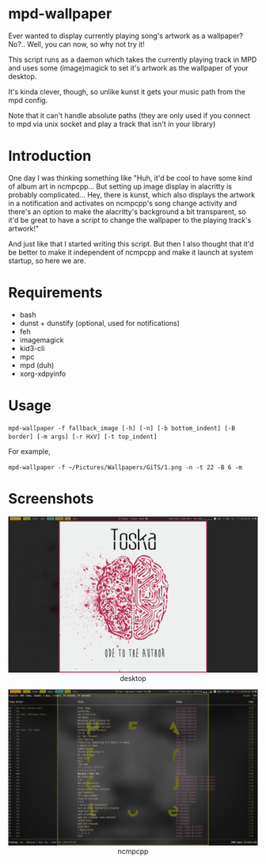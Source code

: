 # mpd-wallpaper
Ever wanted to display currently playing song's artwork as a wallpaper? No?.. Well, you can now, so why not try it!

This script runs as a daemon which takes the currently playing track in MPD and uses some (image)magick to set it's artwork
as the wallpaper of your desktop.

It's kinda clever, though, so unlike kunst it gets your music path from the mpd config.

Note that it can't handle absolute paths (they are only used if you connect to mpd via unix socket and play a track that isn't in your library)

# Introduction
One day I was thinking something like "Huh, it'd be cool to have some kind of album art in ncmpcpp... But setting up image display in alacritty is probably complicated... Hey, there is kunst, which also displays the artwork in a notification and activates on ncmpcpp's song change activity and there's an option to make the alacritty's background a bit transparent, so it'd be great to have a script to change the wallpaper to the playing track's artwork!"

And just like that I started writing this script. But then I also thought that it'd be better to make it independent of ncmpcpp
and make it launch at system startup, so here we are.

# Requirements
- bash
- dunst + dunstify (optional, used for notifications)
- feh
- imagemagick
- kid3-cli
- mpc
- mpd (duh)
- xorg-xdpyinfo

# Usage
`mpd-wallpaper -f fallback_image [-h] [-n] [-b bottom_indent] [-B border] [-m args] [-r HxV] [-t top_indent]`

For example, 

`mpd-wallpaper -f ~/Pictures/Wallpapers/GiTS/1.png -n -t 22 -B 6 -m `

# Screenshots

<p align="center"><img src="example.png">desktop</p>


<p align="center"><img src="ncmpcpp.png">ncmpcpp</p>
